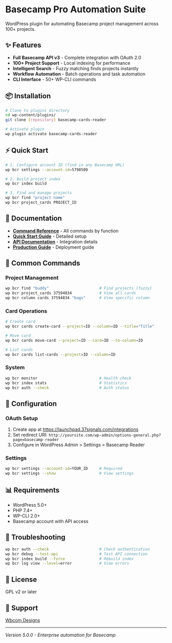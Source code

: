 # Basecamp Pro Automation Suite

WordPress plugin for automating Basecamp project management across 100+ projects.

## ✨ Features

- **Full Basecamp API v3** - Complete integration with OAuth 2.0
- **100+ Project Support** - Local indexing for performance
- **Intelligent Search** - Fuzzy matching finds projects instantly
- **Workflow Automation** - Batch operations and task automation
- **CLI Interface** - 50+ WP-CLI commands

## 📦 Installation

```bash
# Clone to plugins directory
cd wp-content/plugins/
git clone [repository] basecamp-cards-reader

# Activate plugin
wp plugin activate basecamp-cards-reader
```

## ⚡ Quick Start

```bash
# 1. Configure account ID (find in any Basecamp URL)
wp bcr settings --account-id=5798509

# 2. Build project index
wp bcr index build

# 3. Find and manage projects
wp bcr find "project name"
wp bcr project_cards PROJECT_ID
```

## 📖 Documentation

- **[Command Reference](docs/COMMANDS.md)** - All commands by function
- **[Quick Start Guide](docs/getting-started/QUICK-START.md)** - Detailed setup
- **[API Documentation](docs/api/API-DOCUMENTATION.md)** - Integration details
- **[Production Guide](docs/PRODUCTION-SUMMARY.md)** - Deployment guide

## 🎯 Common Commands

### Project Management
```bash
wp bcr find "buddy"                      # Find projects (fuzzy)
wp bcr project_cards 37594834            # View all cards
wp bcr column cards 37594834 "bugs"      # View specific column
```

### Card Operations
```bash
# Create card
wp bcr cards create-card --project=ID --column=ID --title="Title"

# Move card
wp bcr cards move-card --project=ID --card=ID --to-column=ID

# List cards
wp bcr cards list-cards --project=ID --column=ID
```

### System
```bash
wp bcr monitor                           # Health check
wp bcr index stats                       # Statistics
wp bcr auth --check                      # Auth status
```

## 🔧 Configuration

### OAuth Setup
1. Create app at https://launchpad.37signals.com/integrations
2. Set redirect URI: `http://yoursite.com/wp-admin/options-general.php?page=basecamp-reader`
3. Configure in WordPress Admin > Settings > Basecamp Reader

### Settings
```bash
wp bcr settings --account-id=YOUR_ID     # Required
wp bcr settings --show                   # View settings
```

## 📊 Requirements

- WordPress 5.0+
- PHP 7.4+
- WP-CLI 2.0+
- Basecamp account with API access

## 🐛 Troubleshooting

```bash
wp bcr auth --check                      # Check authentication
wp bcr debug --test-api                  # Test API connection
wp bcr index build --force               # Rebuild index
wp bcr log view --level=error            # View errors
```

## 📄 License

GPL v2 or later

## 👥 Support

[Wbcom Designs](https://wbcomdesigns.com)

---

*Version 5.0.0 - Enterprise automation for Basecamp*